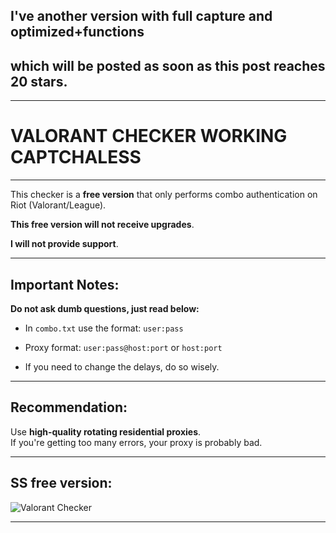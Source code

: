 ## I've another version with full capture and optimized+functions

## which will be posted as soon as this post reaches 20 stars. 
___
# VALORANT CHECKER WORKING CAPTCHALESS
___
This checker is a **free version** that only performs combo authentication on Riot (Valorant/League).

**This free version will not receive upgrades**.

**I will not provide support**.
___
## Important Notes:
**Do not ask dumb questions, just read below:**
- In `combo.txt` use the format:
  `user:pass`

- Proxy format:
  `user:pass@host:port` or `host:port`

- If you need to change the delays, do so wisely.
___
## Recommendation:
Use **high-quality rotating residential proxies**.  
If you're getting too many errors, your proxy is probably bad.
___
## SS free version:
![Valorant Checker](https://i.imgur.com/EKOhNi2.png)
___